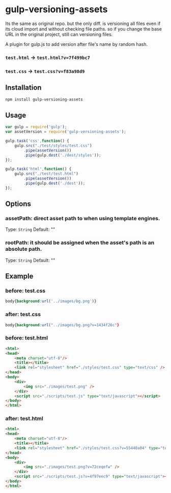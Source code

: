 # gulp-versioning-assets
Its the same as original repo. but the only diff. is versioning all files even if its cloud import and without checking file paths.
so if you change the base URL in the original project, still can versioning files.

A plugin for gulp.js to add version after file's name by random hash.
### `test.html` -> `test.html?v=7f499bc7`
### `test.css` -> `test.css?v=f83a98d9`

## Installation

```bash
npm install gulp-versioning-assets
```

## Usage

```js
var gulp = require('gulp');
var assetVersion = require('gulp-versioning-assets');

gulp.task('css',function() {
    gulp.src("./test/styles/test.css")
        .pipe(assetVersion())
        .pipe(gulp.dest('./dest/styles'));
});

gulp.task('html',function() {
    gulp.src("./test/test.html")
        .pipe(assetVersion())
        .pipe(gulp.dest('./dest'));
});
```

## Options

### assetPath: direct asset path to when using template engines.
Type: `String` Default: ""

### rootPath: it should be assigned when the asset's path is an absolute path.
Type: `String` Default: ""

## Example

### before: test.css
```css
body{background:url('../images/bg.png')}
```

### after: test.css
```css
body{background:url("../images/bg.png?v=1434f26c"}
```
### before: test.html
```html
<html>
<head>
    <meta charset="utf-8"/>
    <title></title>
    <link rel="stylesheet" href="./styles/test.css" type="text/css" />
</head>
<body>
    <div>
        <img src="./images/test.png" />
    </div>
    <script src="./scripts/test.js" type="text/javascript"></script>
</body>
</html>
```
### after: test.html

```html
<html>
<head>
    <meta charset="utf-8"/>
    <title></title>
    <link rel="stylesheet" href="./styles/test.css?v=55440a04" type="text/css" />
</head>
<body>
    <div>
        <img src="./images/test.png?v=72ceqefw" />
    </div>
    <script src="./scripts/test.js?v=4f97eec9" type="text/javascript"></script>
</body>
</html>
```

